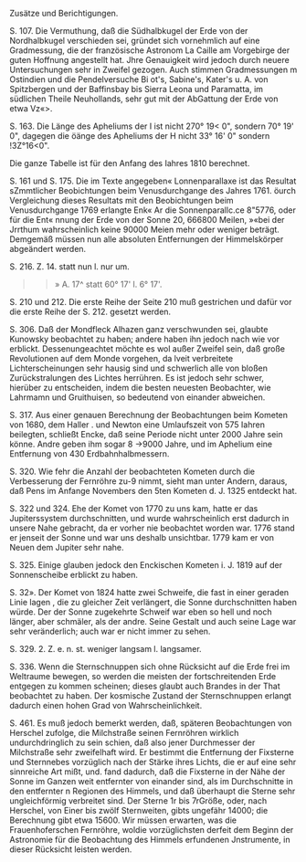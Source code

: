 Zusätze und Berichtigungen.

S. 107. Die Vermuthung, daß die Südhalbkugel der Erde von der Nordhalbkugel
verschieden sei, gründet sich vornehmlich auf eine Gradmessung, die der
französische Astronom La Caille am Vorgebirge der guten Hoffnung angestellt
hat. Jhre Genauigkeit wird jedoch durch neuere Untersuchungen sehr in Zweifel
gezogen. Auch stimmen Gradmessungen m Ostindien und die Pendelversuche Bi ot's,
Sabine's, Kater's u. A. von Spitzbergen und der Baffinsbay bis Sierra Leona und
Paramatta, im südlichen Theile Neuhollands, sehr gut mit der AbGattung der Erde
von etwa Vz«>.

S. 163. Die Länge des Apheliums der I ist nicht 270° 19< 0", sondern 70° 19'
0", dagegen die öänge des Apheliums der H nicht 33° 16' 0" sondern !3Z°16<0".

Die ganze Tabelle ist für den Anfang des Iahres 1810 berechnet.

S. 161 und S. 175. Die im Texte angegeben« Lonnenparallaxe ist das Resultat
sZmmtlicher Beobichtungen beim Venusdurchgange des Jahres 1761. öurch
Vergleichung dieses Resultats mit den Beobichtungen beim Venusdurchgange 1769
erlangte Enk« Ar die Sonnenparallc.ce 8"5776, oder für die Ent« nnung der Erde
von der Sonne 20, 666800 Meilen, »«bei der Jrrthum wahrscheinlich keine 90000
Meien mehr oder weniger beträgt. Demgemäß müssen nun alle absoluten
Entfernungen der Himmelskörper abgeändert werden.

 S. 216. Z. 14. statt nun l. nur um. 
  >> » A. 17^ statt 60° 17' l. 6° 17'. 

S. 210 und 212. Die erste Reihe der Seite 210 muß gestrichen und dafür vor die
erste Reihe der S. 212. gesetzt werden.

S. 306. Daß der Mondfleck Alhazen ganz verschwunden sei, glaubte Kunowsky
beobachtet zu haben; andere haben ihn jedoch nach wie vor erblickt.
Dessenungeachtet möchte es wol außer Zweifel sein, daß große Revolutionen auf
dem Monde vorgehen, da lveit verbreitete Lichterscheinungen sehr hausig sind
und schwerlich alle von bloßen Zurückstralungen des Lichtes herrühren. Es ist
jedoch sehr schwer, hierüber zu entscheiden, indem die besten neuesten
Beobachter, wie Lahrmamn und Gruithuisen, so bedeutend von einander abweichen.

S. 317. Aus einer genauen Berechnung der Beobachtungen beim Kometen von 1680,
dem Haller . und Newton eine Umlaufszeit von 575 Iahren beilegten, schließt
Encke, daß seine Periode nicht unter 2000 Jahre sein könne. Andre geben ihm
sogar 8 ->9000 Jahre, und im Aphelium eine Entfernung von 430
Erdbahnhalbmessern.

S. 320. Wie fehr die Anzahl der beobachteten Kometen durch die Verbesserung der
Fernröhre zu-9 nimmt, sieht man unter Andern, daraus, daß Pens im Anfange
Novembers den 5ten Kometen d. J. 1325 entdeckt hat.

S. 322 und 324. Ehe der Komet von 1770 zu uns kam, hatte er das Jupiterssystem
durchschnitten, und wurde wahrscheinlich erst dadurch in unsere Nahe gebracht,
da er vorher nie beobachtet worden war. 1776 stand er jenseit der Sonne und war
uns deshalb unsichtbar. 1779 kam er von Neuen dem Jupiter sehr nahe.

S. 325. Einige glauben jedock den Enckischen Kometen i. J. 1819 auf der
Sonnenscheibe erblickt zu haben.

S. 32». Der Komet von 1824 hatte zwei Schweife, die fast in einer geraden Linie
lagen , die zu gleicher Zeit verlängert, die Sonne durchschnitten haben würde.
Der der Sonne zugekehrte Schweif war eben so hell und noch länger, aber
schmäler, als der andre. Seine Gestalt und auch seine Lage war sehr
veränderlich; auch war er nicht immer zu sehen.

S. 329. 2. Z. e. n. st. weniger langsam l. langsamer.

S. 336. Wenn die Sternschnuppen sich ohne Rücksicht auf die Erde frei im
Weltraume bewegen, so werden die meisten der fortschreitenden Erde entgegen zu
kommen scheinen; dieses glaubt auch Brandes in der That beobachtet zu haben.
Der kosmische Zustand der Sternschnuppen erlangt dadurch einen hohen Grad von
Wahrscheinlichkeit.

S. 461. Es muß jedoch bemerkt werden, daß, späteren Beobachtungen von Herschel
zufolge, die Milchstraße seinen Fernröhren wirklich undurchdringlich zu sein
schien, daß also jener Durchmesser der Milchstraße sehr zweifelhaft wird. Er
bestimmt die Entfernung der Fixsterne und Sternnebes vorzüglich nach der Stärke
ihres Lichts, die er auf eine sehr sinnreiche Art mißt, und. fand dadurch, daß
die Fixsterne in der Nähe der Sonne im Ganzen weit entfernter von einander
sind, als im Durchschnitte in den entfernter n Regionen des Himmels, und daß
überhaupt die Sterne sehr ungleichförmig verbreitet sind. Der Sterne 1r bis
7rGröße, oder, nach Herschel, von Einer bis zwölf Sternweiten, gibts ungefähr
14000; die Berechnung gibt etwa 15600. Wir müssen erwarten, was die
Frauenhoferschen Fernröhre, woldie vorzüglichsten derfeit dem Beginn der
Astronomie für die Beobachtung des Himmels erfundenen Jnstrumente, in dieser
Rücksicht leisten werden.

